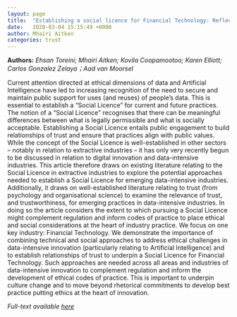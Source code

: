 ```yaml
---
layout: page
title:  "Establishing a social licence for Financial Technology: Reflections on the role of the private sector in pursuing ethical data practices"
date:   2020-03-04 15:15:49 +0000
author: Mhairi Aitken
categories: trust
---
```

**Authors:** *Ehsan Toreini; Mhairi Aitken; Kovila Coopamootoo; Karen Elliott; Carlos Gonzalez Zelaya；Aad van Moorsel*

Current attention directed at ethical dimensions of data and Artificial Intelligence have led to increasing recognition of the need to secure and maintain public support for uses (and reuses) of people’s data. This is essential to establish a “Social Licence” for current and future practices. The notion of a “Social Licence” recognises that there can be meaningful differences between what is legally permissible and what is socially acceptable. Establishing a Social Licence entails public engagement to build relationships of trust and ensure that practices align with public values. While the concept of the Social Licence is well-established in other sectors – notably in relation to extractive industries – it has only very recently begun to be discussed in relation to digital innovation and data-intensive industries. This article therefore draws on existing literature relating to the Social Licence in extractive industries to explore the potential approaches needed to establish a Social Licence for emerging data-intensive industries. Additionally, it draws on well-established literature relating to trust (from psychology and organisational science) to examine the relevance of trust, and trustworthiness, for emerging practices in data-intensive industries. In doing so the article considers the extent to which pursuing a Social Licence might complement regulation and inform codes of practice to place ethical and social considerations at the heart of industry practice. We focus on one key industry: Financial Technology. We demonstrate the importance of combining technical and social approaches to address ethical challenges in data-intensive innovation (particularly relating to Artificial Intelligence) and to establish relationships of trust to underpin a Social Licence for Financial Technology. Such approaches are needed across all areas and industries of data-intensive innovation to complement regulation and inform the development of ethical codes of practice. This is important to underpin culture change and to move beyond rhetorical commitments to develop best practice putting ethics at the heart of innovation.

*Full-text available [here](https://journals.sagepub.com/doi/pdf/10.1177/2053951720908892)*